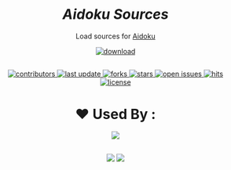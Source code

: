 
<div align="center">

# *Aidoku Sources*

Load sources for [Aidoku](https://github.com/Aidoku/Aidoku)

<a href="https://aidoku.app/add-source-list/?url=https://raw.githubusercontent.com/Skittyblock/aidoku-community-sources/gh-pages/">
 <img src="https://img.shields.io/badge/-DOWNLOAD%20EXTENSION-brightgreen" alt="download"/>
</a>

##

<!-- Badges -->
<p>
  <a href="https://github.com/daarkdemon/aidoku-community-sources/graphs/contributors">
    <img src="https://img.shields.io/github/contributors/daarkdemon/cs-darkdemon-extensions" alt="contributors" />
  </a>
  <a href="">
    <img src="https://img.shields.io/github/last-commit/daarkdemon/cs-darkdemon-extensions" alt="last update" />
  </a>
  <a href="https://github.com/daarkdemon/aidoku-community-sources/network/members">
    <img src="https://img.shields.io/github/forks/daarkdemon/cs-darkdemon-extensions" alt="forks" />
  </a>
  <a href="https://github.com/daarkdemon/aidoku-community-sources/stargazers">
    <img src="https://img.shields.io/github/stars/daarkdemon/cs-darkdemon-extensions" alt="stars" />
  </a>
  <a href="https://github.com/daarkdemon/aidoku-community-sources/issues/">
    <img src="https://img.shields.io/github/issues/daarkdemon/aidoku-community-sources" alt="open issues" />
  </a>
  <a href="https://github.com/daarkdemon/aidoku-community-sources">
    <img src="https://hits.seeyoufarm.com/api/count/incr/badge.svg?url=https%3A%2F%2Fgithub.com%2Fdaarkdemon%2Faidoku-community-sources&count_bg=%2379C83D&title_bg=%23555555&icon=&icon_color=%23E7E7E7&title=hits&edge_flat=false" alt="hits" />
  </a>
  <a href="https://github.com/daarkdemon/aidoku-community-sources/">
    <img src="https://img.shields.io/badge/License-Apache%2FMIT-blue" alt="license" />
  </a>
</p>

##

# ❤️ Used By :

<a href="https://aidoku.app/"><img src="https://img.shields.io/badge/-Aidoku-blue?style=for-the-badge&logo=appveyor"></a>

##

[![](https://dcbadge.vercel.app/api/server/9U8cC5Zk3s)](https://discord.gg/9U8cC5Zk3s)
[![](https://img.shields.io/badge/Contribution-Guide-orange?style=for-the-badge&logo=appveyor)](./.github/CONTRIBUTING.md)

</div>

<!-- CREDIT TO HEXATED & DAARKDEMON -->
